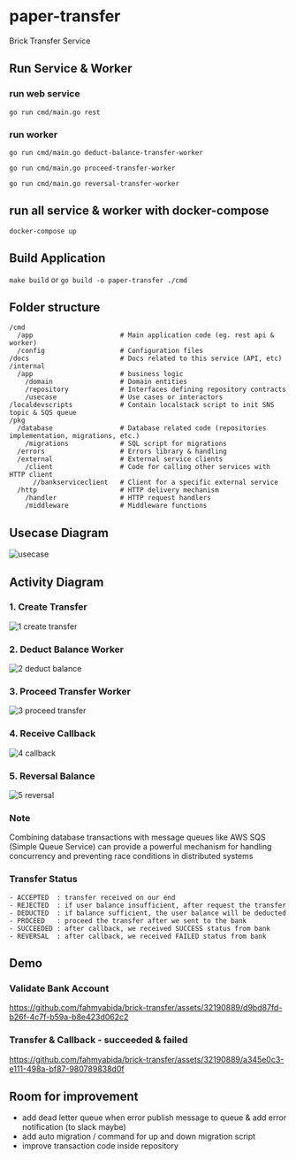 # paper-transfer
Brick Transfer Service

## Run Service & Worker
### run web service
`go run cmd/main.go rest`
### run worker
`go run cmd/main.go deduct-balance-transfer-worker`

`go run cmd/main.go proceed-transfer-worker`

`go run cmd/main.go reversal-transfer-worker`

## run all service & worker with docker-compose
`docker-compose up`

## Build Application
`make build` or `go build -o paper-transfer ./cmd`

## Folder structure
```
/cmd
  /app                      # Main application code (eg. rest api & worker)
  /config                   # Configuration files
/docs                       # Docs related to this service (API, etc)
/internal
  /app                      # business logic
    /domain                 # Domain entities
    /repository             # Interfaces defining repository contracts
    /usecase                # Use cases or interactors
/localdevscripts            # Contain localstack script to init SNS topic & SQS queue
/pkg
  /database                 # Database related code (repositories implementation, migrations, etc.)
    /migrations             # SQL script for migrations
  /errors                   # Errors library & handling
  /external                 # External service clients
    /client                 # Code for calling other services with HTTP client
      //bankserviceclient   # Client for a specific external service
  /http                     # HTTP delivery mechanism
    /handler                # HTTP request handlers
    /middleware             # Middleware functions
```

## Usecase Diagram
![usecase](https://github.com/fahmyabida/brick-transfer/assets/32190889/2c9ee91c-3cff-470a-9099-d050bef83cc0)

## Activity Diagram
### 1. Create Transfer
![1 create transfer](https://github.com/fahmyabida/brick-transfer/assets/32190889/ebd5f30d-6fdf-4833-9ce3-0e314ab5f395)
### 2. Deduct Balance Worker
![2 deduct balance](https://github.com/fahmyabida/brick-transfer/assets/32190889/2985f453-5145-4842-97ad-046488225277)
### 3. Proceed Transfer Worker
![3 proceed transfer](https://github.com/fahmyabida/brick-transfer/assets/32190889/0819067c-256f-43ec-b32c-d00793324602)
### 4. Receive Callback
![4 callback](https://github.com/fahmyabida/brick-transfer/assets/32190889/d9d21f3c-f6d9-4925-83d2-0214c5954e14)
### 5. Reversal Balance
![5 reversal](https://github.com/fahmyabida/brick-transfer/assets/32190889/f0ecbcdd-3f25-4b5b-80fa-052b266486a8)
### Note
Combining database transactions with message queues like AWS SQS (Simple Queue Service) can provide a powerful mechanism for handling concurrency and preventing race conditions in distributed systems

### Transfer Status
```
- ACCEPTED  : transfer received on our end
- REJECTED  : if user balance insufficient, after request the transfer
- DEDUCTED  : if balance sufficient, the user balance will be deducted
- PROCEED   : proceed the transfer after we sent to the bank
- SUCCEEDED : after callback, we received SUCCESS status from bank
- REVERSAL  : after callback, we received FAILED status from bank 
```

## Demo
### Validate Bank Account
https://github.com/fahmyabida/brick-transfer/assets/32190889/d9bd87fd-b26f-4c7f-b59a-b8e423d062c2
### Transfer & Callback - succeeded & failed
https://github.com/fahmyabida/brick-transfer/assets/32190889/a345e0c3-e111-498a-bf87-980789838d0f

## Room for improvement
- add dead letter queue when error publish message to queue & add error notification (to slack maybe)
- add auto migration / command for up and down migration script
- improve transaction code inside repository
